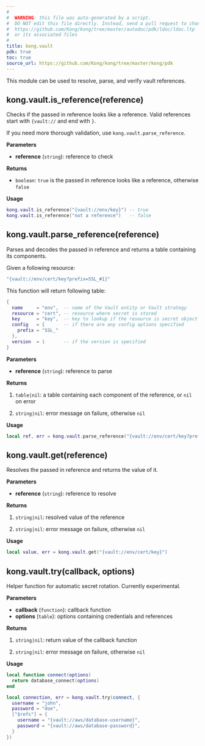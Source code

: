 ```yaml
---
#
#  WARNING: this file was auto-generated by a script.
#  DO NOT edit this file directly. Instead, send a pull request to change
#  https://github.com/Kong/kong/tree/master/autodoc/pdk/ldoc/ldoc.ltp
#  or its associated files
#
title: kong.vault
pdk: true
toc: true
source_url: https://github.com/Kong/kong/tree/master/kong/pdk
---
```

<!-- vale off -->
This module can be used to resolve, parse, and verify vault references.


## kong.vault.is_reference(reference)

Checks if the passed in reference looks like a reference.
 Valid references start with `{vault://` and end with `}`.

 If you need more thorough validation,
 use `kong.vault.parse_reference`.


**Parameters**

* **reference** (`string`):   reference to check

**Returns**

* `boolean`:  `true` is the passed in reference looks like a reference, otherwise `false`


**Usage**

``` lua
kong.vault.is_reference("{vault://env/key}") -- true
kong.vault.is_reference("not a reference")   -- false
```



## kong.vault.parse_reference(reference)

Parses and decodes the passed in reference and returns a table
 containing its components.

 Given a following resource:
 ```lua
 "{vault://env/cert/key?prefix=SSL_#1}"
 ```

 This function will return following table:

 ```lua
 {
   name     = "env",  -- name of the Vault entity or Vault strategy
   resource = "cert", -- resource where secret is stored
   key      = "key",  -- key to lookup if the resource is secret object
   config   = {       -- if there are any config options specified
     prefix = "SSL_"
   },
   version  = 1       -- if the version is specified
 }
 ```


**Parameters**

* **reference** (`string`):   reference to parse

**Returns**

1.  `table|nil`:  a table containing each component of the reference, or `nil` on error

1.  `string|nil`:  error message on failure, otherwise `nil`


**Usage**

``` lua
local ref, err = kong.vault.parse_reference("{vault://env/cert/key?prefix=SSL_#1}") -- table
```



## kong.vault.get(reference)

Resolves the passed in reference and returns the value of it.

**Parameters**

* **reference** (`string`):   reference to resolve

**Returns**

1.  `string|nil`:  resolved value of the reference

1.  `string|nil`:  error message on failure, otherwise `nil`


**Usage**

``` lua
local value, err = kong.vault.get("{vault://env/cert/key}")
```



## kong.vault.try(callback, options)

Helper function for automatic secret rotation. Currently experimental.


**Parameters**

* **callback** (`function`):   callback function
* **options** (`table`):    options containing credentials and references

**Returns**

1.  `string|nil`:  return value of the callback function

1.  `string|nil`:  error message on failure, otherwise `nil`


**Usage**

``` lua
local function connect(options)
  return database_connect(options)
end

local connection, err = kong.vault.try(connect, {
  username = "john",
  password = "doe",
  ["$refs"] = {
    username = "{vault://aws/database-username}",
    password = "{vault://aws/database-password}",
  }
})
```
